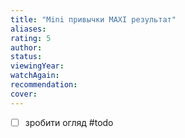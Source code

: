 ```yaml
---
title: "Mini привычки MAXI результат"
aliases: 
rating: 5
author: 
status: 
viewingYear: 
watchAgain:
recommendation: 
cover: 
---
```

- [ ] зробити огляд #todo
